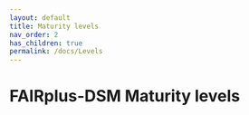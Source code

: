 ```yaml
---
layout: default
title: Maturity levels
nav_order: 2
has_children: true
permalink: /docs/Levels
---
```


# FAIRplus-DSM Maturity levels
